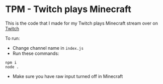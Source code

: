 # TPM - Twitch plays Minecraft

This is the code that I made for my Twitch plays Minecraft stream over on [Twitch](https://twitch.tv/gamerzatnight/)

To run:
 - Change channel name in `index.js`
 - Run these commands:

```
npm i
node .
```

 - Make sure you have raw input turned off in Minecraft
